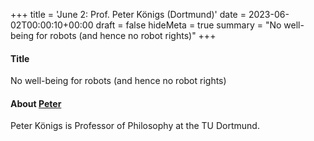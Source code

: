 +++
title = 'June 2: Prof. Peter Königs (Dortmund)'
date = 2023-06-02T00:00:10+00:00
draft = false
hideMeta = true
summary = "No well-being for robots (and hence no robot rights)"
+++


#### Title
No well-being for robots (and hence no robot rights)

#### About [Peter](https://peterkoenigs.weebly.com)

Peter Königs is Professor of Philosophy at the TU Dortmund.  